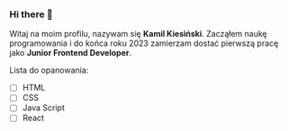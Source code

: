 ### Hi there 👋

Witaj na moim profilu, nazywam się **Kamil Kiesiński**.
Zacząłem naukę programowania i do końca roku 2023 zamierzam dostać pierwszą pracę jako **Junior Frontend Developer**.

Lista do opanowania:

 - [ ] HTML
 - [ ] CSS
 - [ ] Java Script
 - [ ] React
<!--
**KamilKiesinski/KamilKiesinski** is a ✨ _special_ ✨ repository because its `README.md` (this file) appears on your GitHub profile.

Here are some ideas to get you started:

- 🔭 I’m currently working on ...
- 🌱 I’m currently learning ...
- 👯 I’m looking to collaborate on ...
- 🤔 I’m looking for help with ...
- 💬 Ask me about ...
- 📫 How to reach me: ...
- 😄 Pronouns: ...
- ⚡ Fun fact: ...
-->
